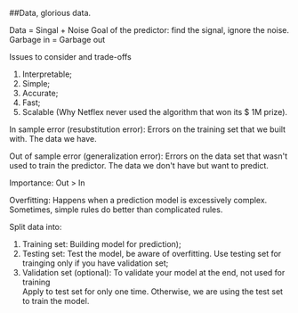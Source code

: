 ##Data, glorious data. 

Data = Singal + Noise
Goal of the predictor: find the signal, ignore the noise. 
Garbage in = Garbage out

Issues to consider and trade-offs

1. Interpretable;
2. Simple;
3. Accurate;
4. Fast;
5. Scalable (Why Netflex never used the algorithm that won its $ 1M prize).

In sample error (resubstitution error): Errors on the training set that we built with. The data we have.

Out of sample error (generalization error): Errors on the data set that wasn't used to train the predictor. The data we don't have but want to predict. 

Importance: Out > In

Overfitting: Happens when a prediction model is excessively complex. Sometimes, simple rules do better than complicated rules.

Split data into: 

1. Training set: Building model for prediction);
2. Testing set: Test the model, be aware of overfitting. Use testing set for trainging only if you have validation set;
3. Validation set (optional): To validate your model at the end, not used for training  
Apply to test set for only one time. Otherwise, we are using the test set to train the model. 
